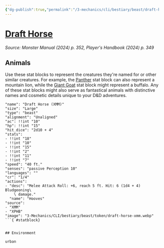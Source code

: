 ```yaml
---
{"dg-publish":true,"permalink":"/3-mechanics/cli/bestiary/beast/draft-horse-xmm/","tags":["ttrpg-cli/compendium/src/5e/xmm","ttrpg-cli/monster/cr/1-4","ttrpg-cli/monster/environment/urban","ttrpg-cli/monster/size/large","ttrpg-cli/monster/type/beast"],"noteIcon":""}
---
```


# [Draft Horse](3-Mechanics\CLI\bestiary\beast/draft-horse-xmm.md)
*Source: Monster Manual (2024) p. 352, Player's Handbook (2024) p. 349*  

## Animals

Use these stat blocks to represent the creatures they're named for or other similar creatures. For example, the [Panther](3-Mechanics/CLI/bestiary/beast/panther-xmm.md) stat block can also represent a mountain lion, while the [Giant Goat](3-Mechanics/CLI/bestiary/beast/giant-goat-xmm.md) stat block might represent a buffalo. Any of these stat blocks might also serve as fantastical animals with distinctive names and cosmetic details unique to your D&D adventures.

```statblock
"name": "Draft Horse (XMM)"
"size": "Large"
"type": "beast"
"alignment": "Unaligned"
"ac": !!int "10"
"hp": !!int "15"
"hit_dice": "2d10 + 4"
"stats":
- !!int "18"
- !!int "10"
- !!int "15"
- !!int "2"
- !!int "11"
- !!int "7"
"speed": "40 ft."
"senses": "passive Perception 10"
"languages": ""
"cr": "1/4"
"actions":
- "desc": "Melee Attack Roll: +6, reach 5 ft. Hit: 6 (1d4 + 4) Bludgeoning\
    \ damage."
  "name": "Hooves"
"source":
- "XMM"
- "XPHB"
"image": "3-Mechanics/CLI/bestiary/beast/token/draft-horse-xmm.webp"
```{ #statblock}


## Environment

urban